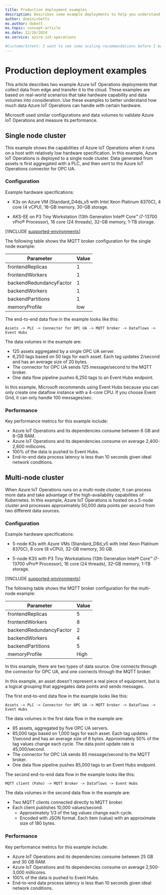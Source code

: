 ```yaml
---
title: Production deployment examples
description: Describes some example deployments to help you understand how to scale your solution.
author: dominicbetts
ms.author: dobett
ms.topic: concept-article
ms.date: 12/16/2024
ms.service: azure-iot-operations

#CustomerIntent: I want to see some scaling recommendations before I before deploying to production.
---
```


# Production deployment examples

This article describes two example Azure IoT Operations deployments that collect data from edge and transfer it to the cloud. These examples are based on real-world scenarios that take hardware capability and data volumes into consideration. Use these examples to better understand how much data Azure IoT Operations can handle with certain hardware.

Microsoft used similar configurations and data volumes to validate Azure IoT Operations and measure its performance.

## Single node cluster

This example shows the capabilities of Azure IoT Operations when it runs on a host with relatively low hardware specification. In this example, Azure IoT Operations is deployed to a single node cluster. Data generated from assets is first aggregated with a PLC, and then sent to the Azure IoT Operations connector for OPC UA.

### Configuration

Example hardware specifications:

- K3s on Azure VM (Standard_D4ds_v5  with Intel Xeon Platinum 8370C), 4 core (4 vCPU), 16-GB memory, 30-GB storage.

- AKS-EE on P3 Tiny Workstation (13th Generation Intel® Core™ i7-13700 vPro® Processor), 16 core (24 threads), 32-GB memory, 1-TB storage.

[!INCLUDE [supported-environments](../includes/supported-environments.md)]

The following table shows the MQTT broker configuration for the single node example:

| Parameter                | Value |
|--------------------------|-------|
| frontendReplicas         | 1     |
| frontendWorkers          | 1     |
| backendRedundancyFactor  | 1     |
| backendWorkers           | 1     |
| backendPartitions        | 1     |
| memoryProfile            | low   |

The end-to-end data flow in the example looks like this:

`Assets -> PLC -> Connector for OPC UA -> MQTT broker -> Dataflows -> Event Hubs`

The data volumes in the example are:

- 125 assets aggregated by a single OPC UA server.
- 6,250 tags based on 50 tags for each asset. Each tag updates 2/second and has an average size of 20 bytes.
- The connector for OPC UA sends 125 message/second to the MQTT broker.
- One data flow pipeline pushes 6,250 tags to an Event Hubs endpoint.

In this example, Microsoft recommends using Event Hubs because you can only create one dataflow instance with a 4-core CPU. If you choose Event Grid, it can only handle 100 messages/sec.

### Performance

Key performance metrics for this example include:

- Azure IoT Operations and its dependencies consume between 6 GB and 8-GB RAM.
- Azure IoT Operations and its dependencies consume on average 2,400-2,600 millicores.
- 100% of the data is pushed to Event Hubs.
- End-to-end data process latency is less than 10 seconds given ideal network conditions.

## Multi-node cluster

When Azure IoT Operations runs on a multi-node cluster, it can process more data and take advantage of the high-availability capabilities of Kubernetes. In this example, Azure IoT Operations is hosted on a 5-node cluster and processes approximately 50,000 data points per second from two different data sources.

### Configuration

Example hardware specifications:

- 5-node K3s with Azure VMs (Standard_D8d_v5 with Intel Xeon Platinum 8370C), 8 core (8 vCPU), 32-GB memory, 30 GB.

- 5-node K3S with P3 Tiny Workstations (13th Generation Intel® Core™ i7-13700 vPro® Processor), 16 core (24 threads), 32-GB memory, 1-TB storage.

[!INCLUDE [supported-environments](../includes/supported-environments.md)]

The following table shows the MQTT broker configuration for the multi-node example:

| Parameter                | Value |
|--------------------------|-------|
| frontendReplicas         | 5     |
| frontendWorkers          | 8     |
| backendRedundancyFactor  | 2     |
| backendWorkers           | 4     |
| backendPartitions        | 5     |
| memoryProfile            | High  |

In this example, there are two types of data source. One connects through the connector for OPC UA, and one connects through the MQTT broker.

In this example, an asset doesn't represent a real piece of equipment, but is a logical grouping that aggregates data points and sends messages.

The first end-to-end data flow in the example looks like this:

`Assets -> PLC -> Connector for OPC UA -> MQTT broker -> Dataflows -> Event Hubs`

The data volumes in the first data flow in the example are:

- 85 assets, aggregated by five OPC UA servers.
- 85,000 tags based on 1,000 tags for each asset. Each tag updates 1/second and has an average size of 8 bytes. Approximately 50% of the tag values change each cycle. The data point update rate is 45,000/second.
- The connector for OPC UA sends 85 message/second to the MQTT broker.
- One data flow pipeline pushes 85,000 tags to an Event Hubs endpoint.

The second end-to-end data flow in the example looks like this:

`MQTT client (Paho) -> MQTT Broker -> Dataflows -> Event Hubs`

The data volumes in the second data flow in the example are:

- Two MQTT clients connected directly to MQTT broker.
- Each client publishes 10,000 values/second.
  - Approximately 1/3 of the tag values change each cycle.
  - Encoded with JSON format. Each item (value) with an approximate size of 180 bytes.

### Performance

Key performance metrics for this example include:

- Azure IoT Operations and its dependencies consume between 25 GB and 30 GB RAM.
- Azure IoT Operations and its dependencies consume on average 2,500-3,000 millicores.
- 100% of the data is pushed to Event Hubs.
- End-to-end data process latency is less than 10 seconds given ideal network conditions.
